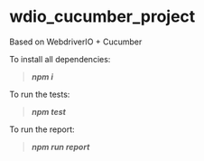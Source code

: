 # wdio_cucumber_project

Based on WebdriverIO + Cucumber

To install all dependencies:
>***npm i***

To run the tests:
>***npm test***

To run the report:
>***npm run report***
